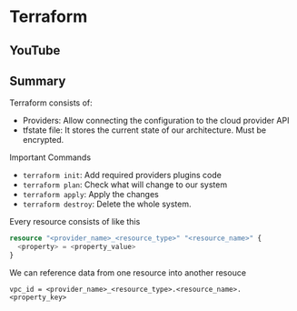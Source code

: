 # Terraform

## YouTube

## Summary

Terraform consists of:

- Providers: Allow connecting the configuration to the cloud provider API
- tfstate file: It stores the current state of our architecture. Must be encrypted.

Important Commands

- `terraform init`: Add required providers plugins code
- `terraform plan`: Check what will change to our system
- `terraform apply`: Apply the changes
- `terraform destroy`: Delete the whole system.

Every resource consists of like this

```tf
resource "<provider_name>_<resource_type>" "<resource_name>" {
  <property> = <property_value>
}
```

We can reference data from one resource into another resouce

```
vpc_id = <provider_name>_<resource_type>.<resource_name>.<property_key>
```
